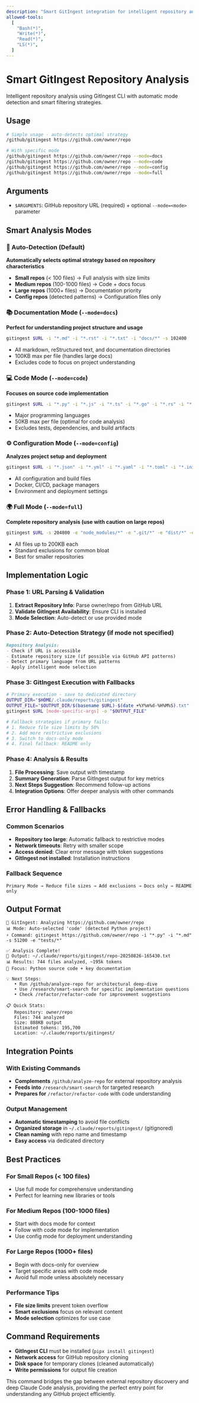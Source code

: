 ```yaml
---
description: "Smart GitIngest integration for intelligent repository analysis with automatic mode detection"
allowed-tools:
  [
    "Bash(*)",
    "Write(*)", 
    "Read(*)",
    "LS(*)",
  ]
---
```


# Smart GitIngest Repository Analysis

Intelligent repository analysis using GitIngest CLI with automatic mode detection and smart filtering strategies.

## Usage

```bash
# Simple usage - auto-detects optimal strategy
/github/gitingest https://github.com/owner/repo

# With specific mode
/github/gitingest https://github.com/owner/repo --mode=docs
/github/gitingest https://github.com/owner/repo --mode=code  
/github/gitingest https://github.com/owner/repo --mode=config
/github/gitingest https://github.com/owner/repo --mode=full
```

## Arguments

- `$ARGUMENTS`: GitHub repository URL (required) + optional `--mode=<mode>` parameter

## Smart Analysis Modes

### 🎯 Auto-Detection (Default)
**Automatically selects optimal strategy based on repository characteristics**

- **Small repos** (< 100 files) → Full analysis with size limits
- **Medium repos** (100-1000 files) → Code + docs focus  
- **Large repos** (1000+ files) → Documentation priority
- **Config repos** (detected patterns) → Configuration files only

### 📚 Documentation Mode (`--mode=docs`)
**Perfect for understanding project structure and usage**
```bash
gitingest $URL -i "*.md" -i "*.rst" -i "*.txt" -i "docs/*" -s 102400
```
- All markdown, reStructured text, and documentation directories
- 100KB max per file (handles large docs)
- Excludes code to focus on project understanding

### 💻 Code Mode (`--mode=code`)
**Focuses on source code implementation**
```bash  
gitingest $URL -i "*.py" -i "*.js" -i "*.ts" -i "*.go" -i "*.rs" -i "*.java" -i "*.cpp" -i "*.c" -s 51200 -e "tests/*" -e "node_modules/*" -e "dist/*" -e "build/*"
```
- Major programming languages
- 50KB max per file (optimal for code analysis)
- Excludes tests, dependencies, and build artifacts

### ⚙️ Configuration Mode (`--mode=config`)  
**Analyzes project setup and deployment**
```bash
gitingest $URL -i "*.json" -i "*.yml" -i "*.yaml" -i "*.toml" -i "*.ini" -i "Dockerfile*" -i "*.env*" -i "Makefile" -i "package.json" -i "pyproject.toml" -i "Cargo.toml"
```
- All configuration and build files
- Docker, CI/CD, package managers
- Environment and deployment settings

### 🌍 Full Mode (`--mode=full`)
**Complete repository analysis (use with caution on large repos)**
```bash
gitingest $URL -s 204800 -e "node_modules/*" -e ".git/*" -e "dist/*" -e "build/*" -e "*.log" -e ".next/*" -e "__pycache__/*"
```
- All files up to 200KB each
- Standard exclusions for common bloat
- Best for smaller repositories

## Implementation Logic

### Phase 1: URL Parsing & Validation
1. **Extract Repository Info**: Parse owner/repo from GitHub URL
2. **Validate GitIngest Availability**: Ensure CLI is installed
3. **Mode Selection**: Auto-detect or use provided mode

### Phase 2: Auto-Detection Strategy (if mode not specified)
```markdown
Repository Analysis:
- Check if URL is accessible
- Estimate repository size (if possible via GitHub API patterns)
- Detect primary language from URL patterns
- Apply intelligent mode selection
```

### Phase 3: GitIngest Execution with Fallbacks
```bash
# Primary execution - save to dedicated directory
OUTPUT_DIR="$HOME/.claude/reports/gitingest"
OUTPUT_FILE="$OUTPUT_DIR/$(basename $URL)-$(date +%Y%m%d-%H%M%S).txt"
gitingest $URL [mode-specific-args] -o "$OUTPUT_FILE"

# Fallback strategies if primary fails:
# 1. Reduce file size limits by 50%
# 2. Add more restrictive exclusions  
# 3. Switch to docs-only mode
# 4. Final fallback: README only
```

### Phase 4: Analysis & Results
1. **File Processing**: Save output with timestamp
2. **Summary Generation**: Parse GitIngest output for key metrics
3. **Next Steps Suggestion**: Recommend follow-up actions
4. **Integration Options**: Offer deeper analysis with other commands

## Error Handling & Fallbacks

### Common Scenarios
- **Repository too large**: Automatic fallback to restrictive modes
- **Network timeouts**: Retry with smaller scope
- **Access denied**: Clear error message with token suggestions
- **GitIngest not installed**: Installation instructions

### Fallback Sequence
```
Primary Mode → Reduce file sizes → Add exclusions → Docs only → README only
```

## Output Format

```
🔄 GitIngest: Analyzing https://github.com/owner/repo
📊 Mode: Auto-selected 'code' (detected Python project)
⚡ Command: gitingest https://github.com/owner/repo -i "*.py" -i "*.md" -s 51200 -e "tests/*"

✅ Analysis Complete!
📁 Output: ~/.claude/reports/gitingest/repo-20250826-165430.txt
📊 Results: 744 files analyzed, ~195k tokens
🎯 Focus: Python source code + key documentation

💡 Next Steps:
   • Run /github/analyze-repo for architectural deep-dive
   • Use /research/smart-search for specific implementation questions
   • Check /refactor/refactor-code for improvement suggestions

📋 Quick Stats:
   Repository: owner/repo
   Files: 744 analyzed
   Size: 888KB output
   Estimated tokens: 195,700
   Location: ~/.claude/reports/gitingest/
```

## Integration Points

### With Existing Commands
- **Complements** `/github/analyze-repo` for external repository analysis
- **Feeds into** `/research/smart-search` for targeted research
- **Prepares for** `/refactor/refactor-code` with code understanding

### Output Management
- **Automatic timestamping** to avoid file conflicts
- **Organized storage** in `~/.claude/reports/gitingest/` (gitignored)
- **Clean naming** with repo name and timestamp
- **Easy access** via dedicated directory

## Best Practices

### For Small Repos (< 100 files)
- Use full mode for comprehensive understanding
- Perfect for learning new libraries or tools

### For Medium Repos (100-1000 files)  
- Start with docs mode for context
- Follow with code mode for implementation
- Use config mode for deployment understanding

### For Large Repos (1000+ files)
- Begin with docs-only for overview
- Target specific areas with code mode
- Avoid full mode unless absolutely necessary

### Performance Tips
- **File size limits** prevent token overflow
- **Smart exclusions** focus on relevant content
- **Mode selection** optimizes for use case

## Command Requirements

- **GitIngest CLI** must be installed (`pipx install gitingest`)
- **Network access** for GitHub repository cloning
- **Disk space** for temporary clones (cleaned automatically)
- **Write permissions** for output file creation

This command bridges the gap between external repository discovery and deep Claude Code analysis, providing the perfect entry point for understanding any GitHub project efficiently.